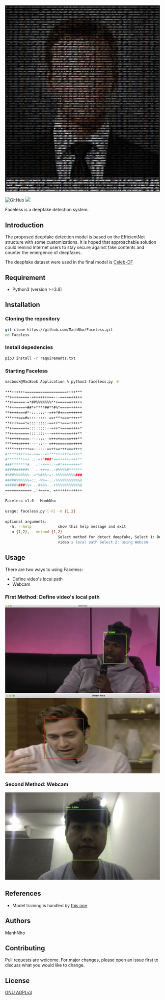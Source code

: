 ![](Images/faceless.png)

![GitHub](https://img.shields.io/github/license/ManhNho/Faceless) ![](https://img.shields.io/badge/Python-3.6-informational)

Faceless is a deepfake detection system.

## Introduction

The proposed deepfake detection model is based on the EfficientNet structure with some customizations. It is hoped that approachable solution could remind Internet users to stay secure against fake contents and counter the emergence of deepfakes.

The deepfake dataset were used in the final model is [Celeb-DF](https://github.com/yuezunli/celeb-deepfakeforensics)

## Requirement

* Python3 (version >=3.6)

## Installation

### Cloning the repository

```sh
git clone https://github.com/ManhNho/Faceless.git
cd Faceless
```

### Install depedencies

```sh
pip3 install -r requirements.txt
```

### Starting Faceless

```sh
macbook@MacBook Application % python3 faceless.py -h
 
***++++++===================++++***
**++++=====-=+++++++==---=====+++++
**++=====-=*##%%%%%%%**+======+++++
**+++====+##*+****##**#%*====++++++
**++++===#*-::::::--=++*#+===++++++
***+++===#=::::::::-==+**+===+++++*
**++++===*=::::::::-==++*+===+++++*
**++=====+=::::::::--=++*+====++++*
**+++======:::::::---=++++====+++**
**+++++====---::::--=++=+=====+++**
***+++=++++----::---=++========++++
****+++++++==------==++==+++===++++
#****++++++=-===--=+***++++++=++++*
#*******+++..:-=+*###*==+++++++++**
###*******#   .:-+++-:-=#*++++++++*
##########%   .-+++=..:#%%%%#******
#%##%%%%%%%-.=*%#%%+=:-%%%%%%%%%###
#####%%%%%%=::.-%%=-..-%%%%%%%%%%%@
#####%###%%+ ..#%%%-..+%%%%%%%%%%%@
============ .:+==+=. =++++++++++++

Faceless v1.0 - ManhNho
        
usage: faceless.py [-h] -m {1,2}

optional arguments:
  -h, --help            show this help message and exit
  -m {1,2}, --method {1,2}
                        Select method for detect deepfake, Select 1: Define
                        video's local path Select 2: using Webcam
```

## Usage

There are two ways to using Faceless:
* Define video's local path
* Webcam

### First Method: Define video's local path

![](Images/real.png)
![](Images/fake.png)

### Second Method: Webcam

![](Images/cam.png)

## References

* Model training is handled by [this one](https://github.com/ManhNho/Faceless/tree/main/Training)

## Authors

ManhNho

## Contributing

Pull requests are welcome. For major changes, please open an issue first to discuss what you would like to change.

## License

[GNU AGPLv3](https://choosealicense.com/licenses/agpl-3.0/)
